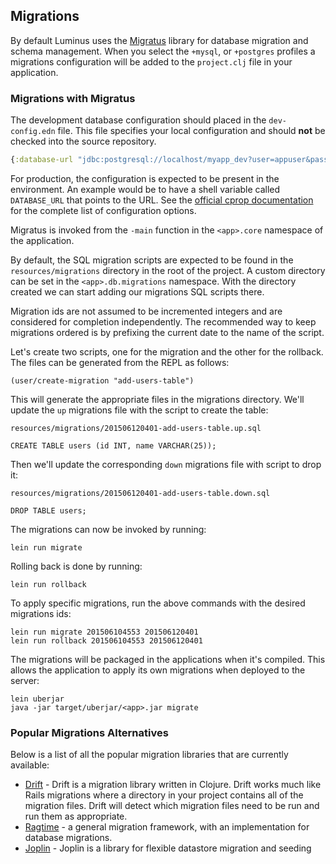 ## Migrations

By default Luminus uses the [Migratus](https://github.com/yogthos/migratus) library for database migration and schema management. When you select the `+mysql`, or `+postgres` profiles a migrations configuration will be added to the `project.clj` file in your application.

### Migrations with Migratus

The development database configuration should placed in the `dev-config.edn` file. This file specifies your local configuration and should **not** be checked into the source repository.

```clojure
{:database-url "jdbc:postgresql://localhost/myapp_dev?user=appuser&password=secret"}
```

For production, the configuration is expected to be present in the environment. An example would be to
have a shell variable called `DATABASE_URL` that points to the URL. See the [official cprop documentation](https://github.com/tolitius/cprop) for the complete list of configuration options.

Migratus is invoked from the `-main` function in the `<app>.core` namespace of the application.

By default, the SQL migration scripts are expected to be found in the `resources/migrations` directory in the root of the project. A custom directory can be set in the `<app>.db.migrations` namespace. With the directory created we can start adding our migrations SQL scripts there.

Migration ids are not assumed to be incremented integers and are considered for completion independently. The recommended way to keep migrations ordered is by prefixing the current date to the name of the script.

Let's create two scripts, one for the migration and the other for the rollback. The files can be generated from the REPL as follows:

```
(user/create-migration "add-users-table")
```

This will generate the appropriate files in the migrations directory. We'll update the `up` migrations file with the script to create the table:

`resources/migrations/201506120401-add-users-table.up.sql`

```
CREATE TABLE users (id INT, name VARCHAR(25));
```

Then we'll update the corresponding `down` migrations file with script to drop it:

`resources/migrations/201506120401-add-users-table.down.sql`

```
DROP TABLE users;
```

The migrations can now be invoked by running:

```
lein run migrate
```

Rolling back is done by running:

```
lein run rollback
```

To apply specific migrations, run the above commands with the desired migrations ids:

```
lein run migrate 201506104553 201506120401
lein run rollback 201506104553 201506120401
```

The migrations will be packaged in the applications when it's compiled. This allows the application to apply its own migrations when deployed to the server:

```
lein uberjar
java -jar target/uberjar/<app>.jar migrate
```

### Popular Migrations Alternatives

Below is a list of all the popular migration libraries that are currently available:

* [Drift](https://github.com/macourtney/drift) - Drift is a migration library written in Clojure. Drift works much like Rails migrations where a directory in your project contains all of the migration files. Drift will detect which migration files need to be run and run them as appropriate.
* [Ragtime](https://github.com/weavejester/ragtime) - a general migration framework, with an implementation for database migrations.
* [Joplin](https://github.com/juxt/joplin) - Joplin is a library for flexible datastore migration and seeding

